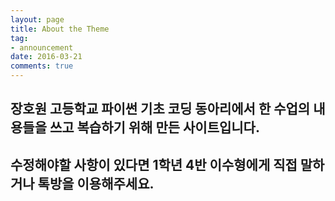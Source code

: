 ```yaml
---
layout: page
title: About the Theme
tag:
- announcement
date: 2016-03-21
comments: true
---
```

    
## 장호원 고등학교 파이썬 기초 코딩 동아리에서 한 수업의 내용들을 쓰고 복습하기 위해 만든 사이트입니다.

## 수정해야할 사항이 있다면 1학년 4반 이수형에게 직접 말하거나 톡방을 이용해주세요.
